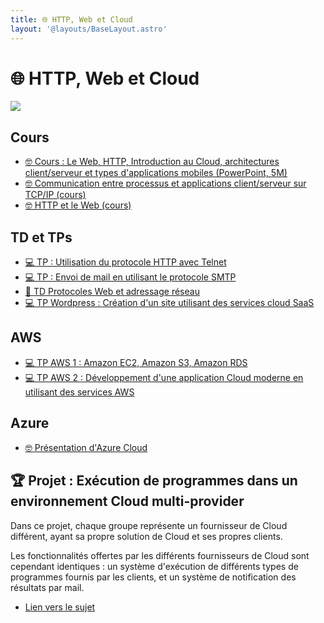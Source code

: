 ```yaml
---
title: 🌐 HTTP, Web et Cloud
layout: '@layouts/BaseLayout.astro'
---
```


# 🌐 HTTP, Web et Cloud

![](@assets/undraw/undraw_cloud-hosting_tfeh.svg)

## Cours

- [🤓 Cours : Le Web, HTTP, Introduction au Cloud, architectures client/serveur et types d'applications mobiles (PowerPoint, 5M)](/cours/cloud-web.pptx)
- [🤓 Communication entre processus et applications client/serveur sur TCP/IP (cours)](/web/client-serveur-tcp-ip)
- [🤓 HTTP et le Web (cours)](/web/http-web)

## TD et TPs

- [💻 TP : Utilisation du protocole HTTP avec Telnet](/web/exo-telnet_http)
- [💻 TP : Envoi de mail en utilisant le protocole SMTP](/web/exo-smtp)
- [📝 TD Protocoles Web et adressage réseau](/web/protocoles-web-td)
- [💻 TP Wordpress : Création d'un site utilisant des services cloud SaaS](/web/tp_wordpress)

## AWS

- [💻 TP AWS 1 : Amazon EC2, Amazon S3, Amazon RDS](/web/tp_aws-1)
- [💻 TP AWS 2 : Développement d'une application Cloud moderne en utilisant des services AWS](/web/tp_aws-2)

## Azure

- [🤓 Présentation d'Azure Cloud](/web/azure-cloud)

## 🏆 Projet : Exécution de programmes dans un environnement Cloud multi-provider

Dans ce projet, chaque groupe représente un fournisseur de Cloud différent, ayant sa propre solution de Cloud et ses propres clients.

Les fonctionnalités offertes par les différents fournisseurs de Cloud sont cependant identiques : un système d'exécution de différents types de programmes fournis par les clients, et un système de notification des résultats par mail.

- [Lien vers le sujet](/web/projet-multi-cloud)

